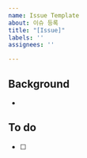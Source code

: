```yaml
---
name: Issue Template
about: 이슈 등록
title: "[Issue]"
labels: ''
assignees: ''

---
```


## Background
- 

## To do
- [ ]
